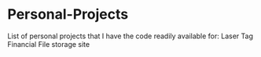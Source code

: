# Personal-Projects
List of personal projects that I have the code readily available for:
Laser Tag
Financial
File storage site
